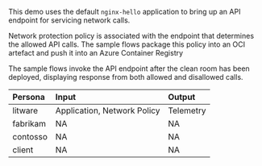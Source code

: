 This demo uses the default `nginx-hello` application to bring up an API endpoint for servicing network calls.

Network protection policy is associated with the endpoint that determines the allowed API calls. The sample flows package this policy into an OCI artefact and push it into an Azure Container Registry

The sample flows invoke the API endpoint after the clean room has been deployed, displaying response from both allowed and disallowed calls.

| Persona   | Input                         | Output    |
| :---      | :---                          | :---      |
| litware   | Application, Network Policy   | Telemetry |
| fabrikam  | NA                            | NA        |
| contosso  | NA                            | NA        |
| client    | NA                            | NA        |

<!-- TODO: Enhance cleanroomhello-api demo application.

    litware - application in, logs and telemetry out
    fabrikam - data in, nothing out
    contosso - data in, nothing out
    consumer - API request in, API response out
-->